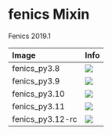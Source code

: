 
# fenics Mixin

Fenics 2019.1

| Image  | Info |
| :----- | :--- |
| fenics_py3.8 | [![](https://img.shields.io/docker/pulls/pymor/fenics_py3.8.svg)](https://hub.docker.com/repository/docker/pymor/fenics_py3.8 "fenics mixin") |
| fenics_py3.9 | [![](https://img.shields.io/docker/pulls/pymor/fenics_py3.9.svg)](https://hub.docker.com/repository/docker/pymor/fenics_py3.9 "fenics mixin") |
| fenics_py3.10 | [![](https://img.shields.io/docker/pulls/pymor/fenics_py3.10.svg)](https://hub.docker.com/repository/docker/pymor/fenics_py3.10 "fenics mixin") |
| fenics_py3.11 | [![](https://img.shields.io/docker/pulls/pymor/fenics_py3.11.svg)](https://hub.docker.com/repository/docker/pymor/fenics_py3.11 "fenics mixin") |
| fenics_py3.12-rc | [![](https://img.shields.io/docker/pulls/pymor/fenics_py3.12-rc.svg)](https://hub.docker.com/repository/docker/pymor/fenics_py3.12-rc "fenics mixin") |
